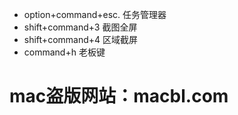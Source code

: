 + option+command+esc. 任务管理器
+ shift+command+3 截图全屏
+ shift+command+4 区域截屏
+ command+h 老板键

# mac盗版网站：macbl.com
